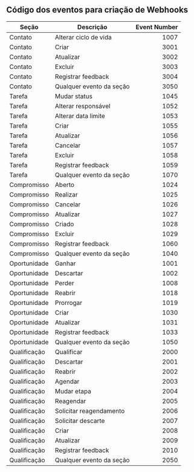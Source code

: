 ## Código dos eventos para criação de Webhooks

Seção | Descrição | Event Number 
---|---|---: 
Contato | Alterar ciclo de vida | 1007 
Contato | Criar | 3001
Contato | Atualizar | 3002
Contato | Excluir | 3003
Contato | Registrar feedback | 3004
Contato | Qualquer evento da seção | 3050
Tarefa | Mudar status | 1045
Tarefa | Alterar responsável | 1052
Tarefa | Alterar data limite | 1053
Tarefa | Criar | 1055
Tarefa | Atualizar | 1056
Tarefa | Cancelar | 1057
Tarefa | Excluir | 1058
Tarefa | Registrar feedback | 1059
Tarefa | Qualquer evento da seção | 1070
Compromisso | Aberto | 1024
Compromisso | Realizar | 1025
Compromisso | Cancelar | 1026
Compromisso | Atualizar | 1027
Compromisso | Criado | 1028
Compromisso | Excluir | 1029
Compromisso | Registrar feedback | 1060
Compromisso | Qualquer evento da seção | 1040
Oportunidade | Ganhar | 1001
Oportunidade | Descartar | 1002
Oportunidade | Perder | 1008
Oportunidade | Reabrir | 1018
Oportunidade | Prorrogar | 1019
Oportunidade | Criar | 1030
Oportunidade | Atualizar | 1031
Oportunidade | Registrar feedback | 1033
Oportunidade | Qualquer evento da seção | 1050
Qualificação | Qualificar | 2000
Qualificação | Descartar | 2001
Qualificação | Reabrir | 2002
Qualificação | Agendar | 2003
Qualificação | Mudar etapa | 2004
Qualificação | Reagendar | 2005
Qualificação | Solicitar reagendamento | 2006
Qualificação | Solicitar descarte | 2007
Qualificação | Criar | 2008
Qualificação | Atualizar | 2009
Qualificação | Registrar feedback | 2010
Qualificação | Qualquer evento da seção | 2050